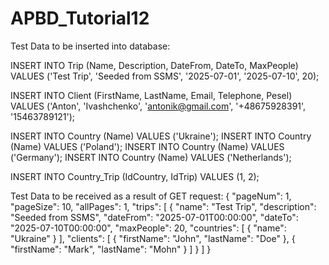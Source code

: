 # APBD_Tutorial12

Test Data to be inserted into database:

  INSERT INTO Trip (Name, Description, DateFrom, DateTo, MaxPeople)
              VALUES ('Test Trip', 'Seeded from SSMS', '2025-07-01', '2025-07-10', 20);
  
  INSERT INTO Client (FirstName, LastName, Email, Telephone, Pesel) VALUES ('Anton', 'Ivashchenko', 'antonik@gmail.com', '+48675928391', '15463789121');
  
  INSERT INTO Country (Name) VALUES ('Ukraine');
  INSERT INTO Country (Name) VALUES ('Poland');
  INSERT INTO Country (Name) VALUES ('Germany');
  INSERT INTO Country (Name) VALUES ('Netherlands');
  
  INSERT INTO Country_Trip (IdCountry, IdTrip) VALUES (1, 2);


Test Data to be received as a result of GET request:
    {
    "pageNum": 1,
    "pageSize": 10,
    "allPages": 1,
    "trips": [
      {
        "name": "Test Trip",
        "description": "Seeded from SSMS",
        "dateFrom": "2025-07-01T00:00:00",
        "dateTo": "2025-07-10T00:00:00",
        "maxPeople": 20,
        "countries": [
          {
            "name": "Ukraine"
          }
        ],
        "clients": [
          {
            "firstName": "John",
            "lastName": "Doe"
          },
          {
            "firstName": "Mark",
            "lastName": "Mohn"
          }
        ]
      }
    ]
  }


  
